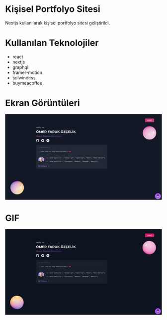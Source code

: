 # Kişisel Portfolyo Sitesi
Nextjs kullanılarak kişisel portfolyo sitesi geliştirildi.

# Kullanılan Teknolojiler
- react
- nextjs
- graphql
- framer-motion
- tailwindcss
- buymeacoffee

# Ekran Görüntüleri
![](/public/portfolio.png)


# GIF
![](/public/portfolio.gif)
